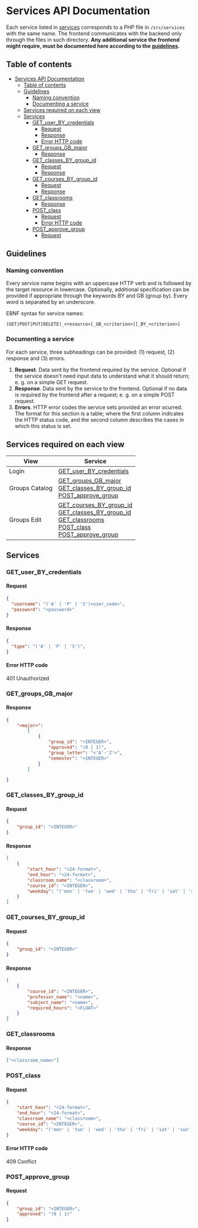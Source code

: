 # Services API Documentation

Each service listed in [services](#services) corresponds to a PHP file in `/src/services` with the same name. The frontend communicates with the backend only through the files in such directory. **Any additional service the frontend might require, must be documented here according to the [guidelines](#guidelines).**

## Table of contents

<!-- TOC -->

- [Services API Documentation](#services-api-documentation)
    - [Table of contents](#table-of-contents)
    - [Guidelines](#guidelines)
        - [Naming convention](#naming-convention)
        - [Documenting a service](#documenting-a-service)
    - [Services required on each view](#services-required-on-each-view)
    - [Services](#services)
        - [GET_user_BY_credentials](#get_user_by_credentials)
            - [Request](#request)
            - [Response](#response)
            - [Error HTTP code](#error-http-code)
        - [GET_groups_GB_major](#get_groups_gb_major)
            - [Response](#response-1)
        - [GET_classes_BY_group_id](#get_classes_by_group_id)
            - [Request](#request-1)
            - [Response](#response-2)
        - [GET_courses_BY_group_id](#get_courses_by_group_id)
            - [Request](#request-2)
            - [Response](#response-3)
        - [GET_classrooms](#get_classrooms)
            - [Response](#response-4)
        - [POST_class](#post_class)
            - [Request](#request-3)
            - [Error HTTP code](#error-http-code-1)
        - [POST_approve_group](#post_approve_group)
            - [Request](#request-4)

<!-- /TOC -->

## Guidelines

### Naming convention

Every service name begins with an uppercase HTTP verb and is followed by the target resource in lowercase. Optionally, additional specification can be provided if appropriate through the keywords BY and GB (group by). Every word is separated by an underscore.

EBNF syntax for service names:

```ebnf
(GET|POST|PUT|DELETE)_<resource>[_GB_<criterion>][_BY_<criterion>]
```

### Documenting a service

For each service, three subheadings can be provided: (1) request, (2) response and (3) errors.

1. **Request**. Data sent by the frontend required by the service. Optional if the service doesn't need input data to understand what it should return; e. g. on a simple GET request.
2. **Response**. Data sent by the service to the frontend. Optional if no data is required by the frontend after a request; e. g. on a simple POST request.
3. **Errors**. HTTP error codes the service sets provided an error ocurred. The format for this section is a table; where the first column indicates the HTTP status code, and the second column describes the cases in which this status is set.

## Services required on each view

| View |Service |
|---|---|
| Login | [GET_user_BY_credentials](#get_user_by_credentials) |
| Groups Catalog | [GET_groups_GB_major](#get_groups_gb_major)<br>[GET_classes_BY_group_id](#get_classes_by_group_id)<br>[POST_approve_group](#post_approve_group) |
| Groups Edit | [GET_courses_BY_group_id](#get_courses_by_group_id)<br>[GET_classes_BY_group_id](#get_classes_by_group_id)<br>[GET_classrooms](#get_classrooms)<br>[POST_class](#post_class)<br>[POST_approve_group](#post_approve_group) |

## Services

### GET_user_BY_credentials

#### Request

```json
{
  "username": "('A' | 'P' | 'S')<user_code>",
  "password": "<password>"
}
```

#### Response

```json
{
  "type": "('A' | 'P' | 'S')",
}
```

#### Error HTTP code

401 Unauthorized

### GET_groups_GB_major

#### Response

```json
{
    "<major>":
        [
            {
                "group_id": "<INTEGER>",
                "approved": "(0 | 1)",
                "group_letter": "<'A'-'Z'>",
                "semester": "<INTEGER>"
            }
        ]

}
```

### GET_classes_BY_group_id

#### Request

```json
{
    "group_id": "<INTEGER>"
}
```

#### Response

```json
[
    {
        "start_hour": "<24-format>",
        "end_hour": "<24-format>",
        "classroom_name": "<classroom>",
        "course_id": "<INTEGER>",
        "weekday": "('mon' | 'tue' | 'wed' | 'thu' | 'fri' | 'sat' | 'sun')"
    }
]
```

### GET_courses_BY_group_id

#### Request

```json
{
    "group_id": "<INTEGER>"
}
```

#### Response

```json
[
    {
        "course_id": "<INTEGER>",
        "professor_name": "<name>",
        "subject_name": "<name>",
        "required_hours": "<FLOAT>"
    }
]
```

### GET_classrooms

#### Response

```json
["<classroom_name>"]
```

### POST_class

#### Request

```json
{
    "start_hour": "<24-format>",
    "end_hour": "<24-format>",
    "classroom_name": "<classroom>",
    "course_id": "<INTEGER>",
    "weekday": "('mon' | 'tue' | 'wed' | 'thu' | 'fri' | 'sat' | 'sun')"
}
```

#### Error HTTP code

409 Conflict

### POST_approve_group

#### Request

```json
{
    "group_id": "<INTEGER>",
    "approved": "(0 | 1)"
}
```

